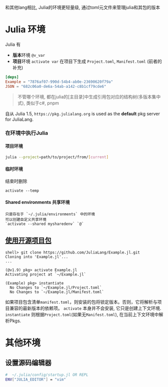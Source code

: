和其他lang相比, Julia的环境更轻量级, 通过toml元文件来管理julia和其包的版本
# Julia 环境
Julia 有
- **版本**环境 `@v_var`
- **项目**环境 `activate var` 
	在项目下生成 `Project.toml`, `Manifest.toml` (前者的补充)
	
```toml
[deps]
Example = "7876af07-990d-54b4-ab0e-23690620f79a"
JSON = "682c06a0-de6a-54ab-a142-c8b1cf79cde6"
```
> 不管哪个环境, 都在julia的[主目录]中生成引用包对应的结构树(多版本集中式), 类似于c#, pnpm 

自从 Julia 1.5, `https://pkg.julialang.org` is used as the **default** pkg server for JuliaLang.
### 在环境中执行Julia
#### 项目环境
```bash
julia --project=path/to/project/from/[current]
```
#### 临时环境
  结束时删除
```
activate --temp
```
#### Shared environments 共享环境
	只是存在于 `~/.julia/environments` 中的环境
	可以创建自定义共享环境
	`activate --shared mysharedenv` `@`
## [使用开源项目包](https://pkgdocs.julialang.org/v1/environments/#Using-someone-else's-project)
```
shell> git clone https://github.com/JuliaLang/Example.jl.git
Cloning into 'Example.jl'...
...

(@v1.9) pkg> activate Example.jl
Activating project at `~/Example.jl`

(Example) pkg> instantiate
  No Changes to `~/Example.jl/Project.toml`
  No Changes to `~/Example.jl/Manifest.toml`
```
如果项目包含清单`manifest.toml`，则安装的包将锁定版本。否则，它将解析与项目兼容的最新版本的依赖项。
`activate` 本身并不会安装, 它只是创建上下文环境. `instantiate` 则根据`Project.toml`(如果无`Manifest.toml`), 在当前上下文环境中解析Pkgs.


# 其他环境

## 设置源码编辑器
```bash 
#  ~/.julia/config/startup.jl OR REPL
ENV["JULIA_EDITOR"] = "vim"
```
